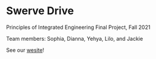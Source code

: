 # Swerve Drive
Principles of Integrated Engineering Final Project, Fall 2021

Team members: Sophia, Dianna, Yehya, Lilo, and Jackie

See our [wesite](http://poe.olin.edu/)!
